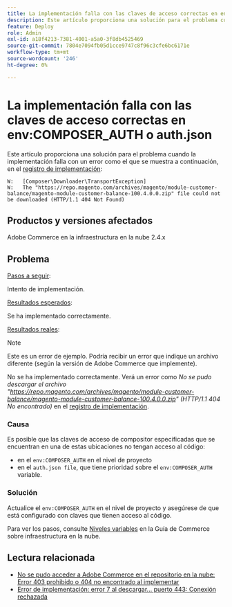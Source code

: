 ```yaml
---
title: La implementación falla con las claves de acceso correctas en env:COMPOSER_AUTH o auth.json
description: Este artículo proporciona una solución para el problema cuando la implementación falla con el siguiente error "No se pudo descargar el archivo https://repo.magento.com/archives/magento/module-customer-balance/magento-module-customer-balance-100.4.0.0.zip (HTTP/1.1 404 No encontrado)".
feature: Deploy
role: Admin
exl-id: a18f4213-7381-4001-a5a0-3f8db4525469
source-git-commit: 7804e7094fb05d1cce9747c8f96c3cfe6bc6171e
workflow-type: tm+mt
source-wordcount: '246'
ht-degree: 0%

---
```


# La implementación falla con las claves de acceso correctas en env:COMPOSER_AUTH o auth.json

Este artículo proporciona una solución para el problema cuando la implementación falla con un error como el que se muestra a continuación, en el [registro de implementación](/docs/commerce-cloud-service/user-guide/develop/test/log-locations#deploy-log):

```
W:   [Composer\Downloader\TransportException]
W:   The "https://repo.magento.com/archives/magento/module-customer-balance/magento-module-customer-balance-100.4.0.0.zip" file could not be downloaded (HTTP/1.1 404 Not Found)
```

## Productos y versiones afectados

Adobe Commerce en la infraestructura en la nube 2.4.x

## Problema

<u>Pasos a seguir</u>:

Intento de implementación.

<u>Resultados esperados</u>:

Se ha implementado correctamente.

<u>Resultados reales</u>:

>[!NOTE]
>
>Este es un error de ejemplo. Podría recibir un error que indique un archivo diferente (según la versión de Adobe Commerce que implemente).

No se ha implementado correctamente. Verá un error como *No se pudo descargar el archivo &quot;https://repo.magento.com/archives/magento/module-customer-balance/magento-module-customer-balance-100.4.0.0.zip&quot; (HTTP/1.1 404 No encontrado)* en el [registro de implementación](https://experienceleague.adobe.com/en/docs/commerce-cloud-service/user-guide/develop/test/log-locations#deploy-log).


### Causa

Es posible que las claves de acceso de compositor especificadas que se encuentran en una de estas ubicaciones no tengan acceso al código:

* en el `env:COMPOSER_AUTH` en el nivel de proyecto
* en el `auth.json file`, que tiene prioridad sobre el `env:COMPOSER_AUTH` variable.

### Solución

Actualice el `env:COMPOSER_AUTH` en el nivel de proyecto y asegúrese de que está configurado con claves que tienen acceso al código.

Para ver los pasos, consulte [Niveles variables](https://experienceleague.adobe.com/en/docs/commerce-cloud-service/user-guide/configure/env/variable-levels) en la Guía de Commerce sobre infraestructura en la nube.

## Lectura relacionada

* [No se pudo acceder a Adobe Commerce en el repositorio en la nube: Error 403 prohibido o 404 no encontrado al implementar](/docs/commerce-knowledge-base/kb/troubleshooting/deployment/magento-commerce-cloud-repo-could-not-be-accessed-403-forbidden-or-404-not-found-error-when-deploying.html)
* [Error de implementación: error 7 al descargar... puerto 443: Conexión rechazada](https://experienceleague.adobe.com/en/docs/commerce-knowledge-base/kb/troubleshooting/deployment/deployment-error-downloading-connection-refused-adobe-commerce)
